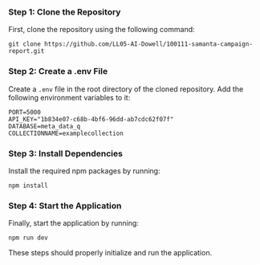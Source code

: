 ### Step 1: Clone the Repository
First, clone the repository using the following command:

```
git clone https://github.com/LL05-AI-Dowell/100111-samanta-campaign-report.git
```

### Step 2: Create a .env File
Create a `.env` file in the root directory of the cloned repository. Add the following environment variables to it:

```plaintext
PORT=5000
API_KEY="1b834e07-c68b-4bf6-96dd-ab7cdc62f07f"
DATABASE=meta_data_q
COLLECTIONNAME=examplecollection
```

### Step 3: Install Dependencies
Install the required npm packages by running:

```
npm install
```

### Step 4: Start the Application
Finally, start the application by running:

```
npm run dev
```

These steps should properly initialize and run the application.